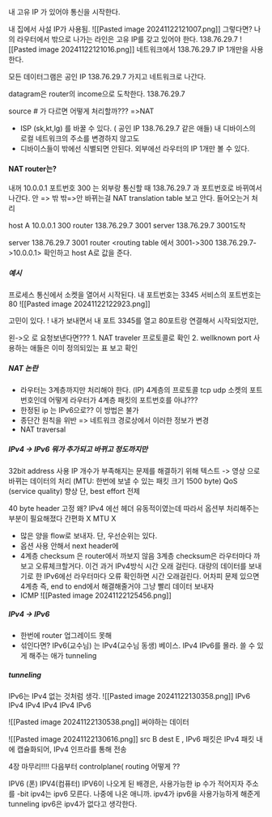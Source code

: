 내 고유 IP 가 있어야 통신을 시작한다.

내 집에서 사설 IP가 사용됨.
![[Pasted image 20241122121007.png]]
그렇다면? 나의 라우터에서 밖으로 나가는 라인은 고유 IP를 갖고 있어야 한다. 138.76.29.7
![[Pasted image 20241122121016.png]]
네트워크에서 138.76.29.7 IP 1개만을 사용한다.

모든 데이터그램은  공인 IP 138.76.29.7 가지고 네트워크로 나간다.

datagram은 router의 income으로 도착한다. 138.76.29.7

source # 가 다르면 어떻게 처리할까??? =>NAT

- ISP (sk,kt,lg) 를 바꿀 수 있다. ( 공인 IP 138.76.29.7 같은 애들) 내 디바이스의 로컬 네트워크의 주소를 변경하지 않고도
- 디바이스들이 밖에선 식별되면 안된다. 외부에선 라우터의 IP 1개만 볼 수 있다. 


#### NAT router는?
내꺼 10.0.0.1 포트번호 300 는 외부랑 통신할 때 138.76.29.7 과 포트번호로 바뀌여서 나간다.
안 => 밖 밖=>안 바뀌는걸 NAT translation table 보고 안다.
들어오는거 처리

host A  10.0.0.1 300
router
138.76.29.7 3001
server
138.76.29.7 3001도착

server
138.76.29.7 3001
router
<routing table 에서 3001->300  138.76.29.7->10.0.0.1> 확인하고
host A로 값을 준다. 


##### 예시 
프로세스 통신에서 소켓을 열어서 시작된다.
내 포트번호는 3345
서비스의 포트번호는 80
![[Pasted image 20241122122923.png]]

고민이 있다. !
내가 보내면서 내 포트 3345를 열고 80포트랑 연결해서 시작되었지만,

왼->오 로 요청보낸다면??? 1. NAT traveler 프로토콜로 확인 2. wellknown port 사용하는 애들은 이미 정의되있는 표 보고 확인

##### NAT 논란
- 라우터는 3계층까지만 처리해야 한다. (IP) 
4계층의 프로토콜 tcp udp 소켓의 포트번호인데 어떻게 라우터가 4계층 패킷의 포트번호를 아냐???
- 한정된  ip 는 IPv6으로?? 이 방법은 불가
- 종단간 원칙을 위반 => 네트워크 경로상에서 이러한 정보가 변경
- NAT traversal

##### IPv4 -> IPv6 뭐가 추가되고 바뀌고 정도까지만
32bit address 사용 IP 개수가 부족해지는 문제를 해결하기 위해
텍스트 -> 영상 으로 바뀌는 데이터의 처리 (MTU: 한번에 보낼 수 있는 패킷 크기 1500 byte)
QoS (service quality) 향상 단, best effort 전제

40 byte header 고정 왜? IPv4 에선 헤더 유동적이였는데
따라서 옵션부 처리해주는 부분이 필요해졌다
간편화 X  MTU X

- 많은 양을 flow로 보내자. 단, 우선순위는 있다.
- 옵션 사용 안해서 next header에 
- 4계층 checksum 은 router에서 까보지 않음 3계층 checksum은 라우터마다 까보고 오류체크할거다. 이건 과거 IPv4방식 시간 오래 걸린다. 대량의 데이터를 보내기로 한 IPv6에선 라우터마다 오류 확인하면 시간 오래걸린다. 
  어차피 문제 있으면 4계층 즉, end to end에서 해결해줄거야 그냥 빨리 데이터 보내자
- ICMP 
![[Pasted image 20241122125456.png]]
##### IPv4 -> IPv6 
- 한번에 router 업그레이드 못해
- 섞인다면?
 IPv6(교수님) 는 IPv4(교수님 동생) 베이스. IPv4 IPv6를 몰라. 쓸 수 있게 해주는 애가 tunneling
##### tunneling
IPv6는 IPv4 없는 것처럼 생각. 
![[Pasted image 20241122130358.png]]
 IPv6 IPv4  IPv4  IPv4  IPv4 IPv6 

![[Pasted image 20241122130538.png]]
써야하는 데이터

![[Pasted image 20241122130616.png]]
src B dest E , IPv6 패킷은 IPv4 패킷 내에 캡슐화되어, IPv4 인프라를 통해 전송


4장 마무리!!!! 다음부터 controlplane( routing  어떻게 ??


IPV6 (폰) IPV4(컴퓨터)
IPV6이 나오게 된 배경은, 사용가능한 ip 수가 적어지자 
주소를 -bit
ipv4는 ipv6 모른다. 나중에 나온 애니까. ipv4가 ipv6을 사용가능하게 해준게 tunneling
ipv6은 ipv4가 없다고 생각한다. 
